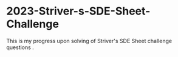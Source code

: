 # 2023-Striver-s-SDE-Sheet-Challenge
This is my progress upon solving of Striver's SDE Sheet challenge questions .
